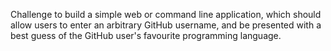 Challenge  to build a simple web or command line application, which should allow users to enter an arbitrary GitHub username, and be 
presented with a best guess of the GitHub user's favourite programming language.